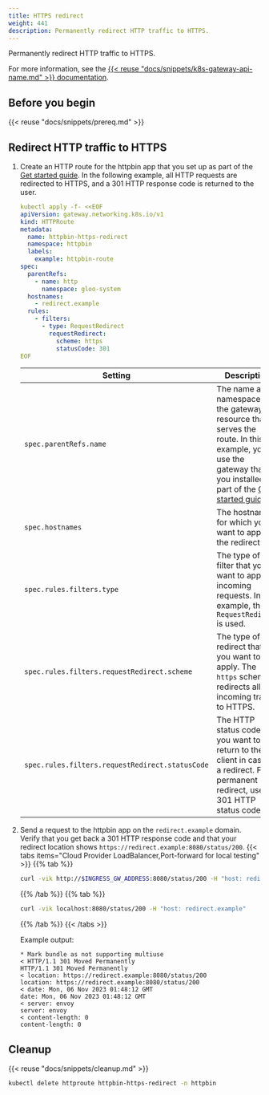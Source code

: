 ```yaml
---
title: HTTPS redirect
weight: 441
description: Permanently redirect HTTP traffic to HTTPS. 
---
```


Permanently redirect HTTP traffic to HTTPS. 

For more information, see the [{{< reuse "docs/snippets/k8s-gateway-api-name.md" >}} documentation](https://gateway-api.sigs.k8s.io/api-types/httproute/#filters-optional).

## Before you begin

{{< reuse "docs/snippets/prereq.md" >}}

## Redirect HTTP traffic to HTTPS

1. Create an HTTP route for the httpbin app that you set up as part of the [Get started guide](/docs/quickstart/). In the following example, all HTTP requests are redirected to HTTPS, and a 301 HTTP response code is returned to the user. 
   ```yaml
   kubectl apply -f- <<EOF
   apiVersion: gateway.networking.k8s.io/v1
   kind: HTTPRoute
   metadata:
     name: httpbin-https-redirect
     namespace: httpbin
     labels:
       example: httpbin-route
   spec:
     parentRefs:
       - name: http
         namespace: gloo-system
     hostnames: 
       - redirect.example
     rules:
       - filters:
         - type: RequestRedirect
           requestRedirect:
             scheme: https
             statusCode: 301
   EOF  
   ```

   |Setting|Description|
   |--|--|
   |`spec.parentRefs.name`|The name and namespace of the gateway resource that serves the route. In this example, you use the gateway that you installed as part of the [Get started guide](/docs/quickstart). |
   |`spec.hostnames`| The hostname for which you want to apply the redirect.|
   |`spec.rules.filters.type`|The type of filter that you want to apply to incoming requests. In this example, the `RequestRedirect` is used.|
   |`spec.rules.filters.requestRedirect.scheme`|The type of redirect that you want to apply. The `https` scheme redirects all incoming traffic to HTTPS. |
   |`spec.rules.filters.requestRedirect.statusCode`|The HTTP status code that you want to return to the client in case of a redirect. For a permanent redirect, use the 301 HTTP status code.   |

2. Send a request to the httpbin app on the `redirect.example` domain. Verify that you get back a 301 HTTP response code and that your redirect location shows `https://redirect.example:8080/status/200`. 
   {{< tabs items="Cloud Provider LoadBalancer,Port-forward for local testing" >}}
   {{% tab %}}
   ```sh
   curl -vik http://$INGRESS_GW_ADDRESS:8080/status/200 -H "host: redirect.example"
   ```
   {{% /tab %}}
   {{% tab %}}
   ```sh
   curl -vik localhost:8080/status/200 -H "host: redirect.example"
   ```
   {{% /tab %}}
   {{< /tabs >}}

   Example output: 
   ```
   * Mark bundle as not supporting multiuse
   < HTTP/1.1 301 Moved Permanently
   HTTP/1.1 301 Moved Permanently
   < location: https://redirect.example:8080/status/200
   location: https://redirect.example:8080/status/200
   < date: Mon, 06 Nov 2023 01:48:12 GMT
   date: Mon, 06 Nov 2023 01:48:12 GMT
   < server: envoy
   server: envoy
   < content-length: 0
   content-length: 0
   ```


## Cleanup

{{< reuse "docs/snippets/cleanup.md" >}}
  
```sh
kubectl delete httproute httpbin-https-redirect -n httpbin
```
